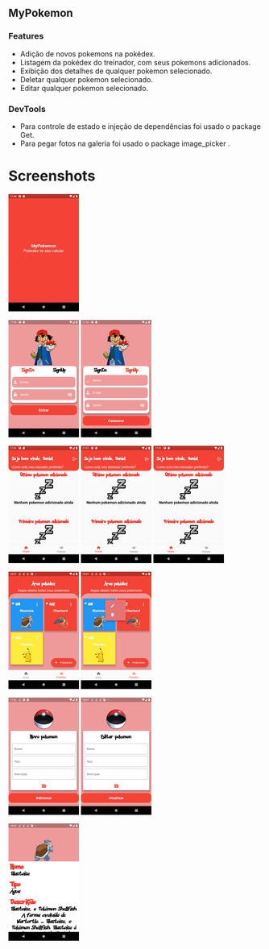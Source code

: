 ## MyPokemon
### Features

- Adição de novos pokemons na pokédex.
- Listagem da pokédex do treinador, com seus pokemons adicionados.
- Exibição dos detalhes de qualquer pokemon selecionado.
- Deletar qualquer pokemon selecionado.
- Editar qualquer pokemon selecionado.

### DevTools
- Para controle de estado e injeção de dependências foi usado o package Get.
- Para pegar fotos na galeria foi usado o package image_picker .

# Screenshots
![HomePage](https://github.com/DanielPetroni/mypokemon/blob/main/Screenshots/SplashScreen.png)

![HomePage](https://github.com/DanielPetroni/mypokemon/blob/main/Screenshots/LoginScreen1.png)
![HomePage](https://github.com/DanielPetroni/mypokemon/blob/main/Screenshots/LoginScreen2.png)

![HomePage](https://github.com/DanielPetroni/mypokemon/blob/main/Screenshots/HomePageScreen1.png)
![HomePage](https://github.com/DanielPetroni/mypokemon/blob/main/Screenshots/HomePageScreen1.png)
![HomePage](https://github.com/DanielPetroni/mypokemon/blob/main/Screenshots/HomePageScreen1.png)

![HomePage](https://github.com/DanielPetroni/mypokemon/blob/main/Screenshots/PokedexScreen1.png)
![HomePage](https://github.com/DanielPetroni/mypokemon/blob/main/Screenshots/PokedexScreen2.png)

![HomePage](https://github.com/DanielPetroni/mypokemon/blob/main/Screenshots/NewPokemonScreen.png)
![HomePage](https://github.com/DanielPetroni/mypokemon/blob/main/Screenshots/EditPokemonScreen.png)
            
![HomePage](https://github.com/DanielPetroni/mypokemon/blob/main/Screenshots/ViewDetailsScreen.png)
        
